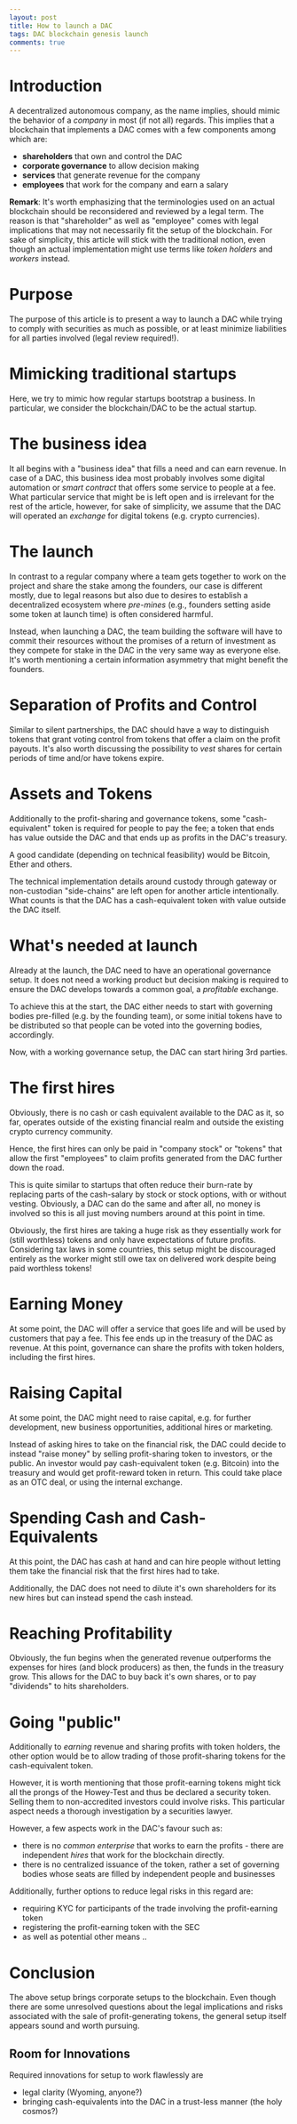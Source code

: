 ```yaml
---
layout: post
title: How to launch a DAC
tags: DAC blockchain genesis launch
comments: true
---
```


# Introduction

A decentralized autonomous company, as the name implies, should mimic the
behavior of a *company* in most (if not all) regards. This implies that a
blockchain that implements a DAC comes with a few components among which
are:

* **shareholders** that own and control the DAC
* **corporate governance** to allow decision making
* **services** that generate revenue for the company
* **employees** that work for the company and earn a salary

**Remark**: It's worth emphasizing that the terminologies used on an actual
blockchain should be reconsidered and reviewed by a legal term. The reason is
that "shareholder" as well as "employee" comes with legal implications that may
not necessarily fit the setup of the blockchain. For sake of simplicity, this
article will stick with the traditional notion, even though an actual
implementation might use terms like *token holders* and *workers* instead.

# Purpose

The purpose of this article is to present a way to launch a DAC while trying to
comply with securities as much as possible, or at least minimize liabilities for
all parties involved (legal review required!).

# Mimicking traditional startups

Here, we try to mimic how regular startups bootstrap a business. In particular,
we consider the blockchain/DAC to be the actual startup.

# The business idea

It all begins with a "business idea" that fills a need and can earn revenue. In
case of a DAC, this business idea most probably involves some digital
automation or *smart contract* that offers some service to people at a fee. What
particular service that might be is left open and is irrelevant for the rest of
the article, however, for sake of simplicity, we assume that the DAC will operated
an *exchange* for digital tokens (e.g. crypto currencies).

# The launch

In contrast to a regular company where a team gets together to work on the
project and share the stake among the founders, our case is different mostly,
due to legal reasons but also due to desires to establish a decentralized
ecosystem where *pre-mines* (e.g., founders setting aside some token at launch
time) is often considered harmful.

Instead, when launching a DAC, the team building the software will have to
commit their resources without the promises of a return of investment as they
compete for stake in the DAC in the very same way as everyone else. It's worth
mentioning a certain information asymmetry that might benefit the founders.

# Separation of Profits and Control

Similar to silent partnerships, the DAC should have a way to distinguish tokens
that grant voting control from tokens that offer a claim on the profit payouts.
It's also worth discussing the possibility to *vest* shares for certain periods
of time and/or have tokens expire.

# Assets and Tokens

Additionally to the profit-sharing and governance tokens, some
"cash-equivalent" token is required for people to pay the fee; a token that
ends has value outside the DAC and that ends up as profits in the DAC's
treasury.

A good candidate (depending on technical feasibility) would be Bitcoin, Ether
and others.

The technical implementation details around custody through gateway or
non-custodian "side-chains" are left open for another article intentionally.
What counts is that the DAC has a cash-equivalent token with value outside the
DAC itself.

# What's needed at launch

Already at the launch, the DAC need to have an operational governance setup. It
does not need a working product but decision making is required to ensure the
DAC develops towards a common goal, a *profitable* exchange.

To achieve this at the start, the DAC either needs to start with governing
bodies pre-filled (e.g. by the founding team), or some initial tokens have to
be distributed so that people can be voted into the governing bodies,
accordingly.

Now, with a working governance setup, the DAC can start hiring 3rd parties.

# The first hires

Obviously, there is no cash or cash equivalent available to the DAC as it, so
far, operates outside of the existing financial realm and outside the existing
crypto currency community.

Hence, the first hires can only be paid in "company stock" or "tokens" that
allow the first "employees" to claim profits generated from the DAC further
down the road.

This is quite similar to startups that often reduce their burn-rate by
replacing parts of the cash-salary by stock or stock options, with or without
vesting. Obviously, a DAC can do the same and after all, no money is involved
so this is all just moving numbers around at this point in time.

Obviously, the first hires are taking a huge risk as they essentially work for
(still worthless) tokens and only have expectations of future profits.
Considering tax laws in some countries, this setup might be discouraged
entirely as the worker might still owe tax on delivered work despite being paid
worthless tokens!

# Earning Money

At some point, the DAC will offer a service that goes life and will be used by
customers that pay a fee. This fee ends up in the treasury of the DAC as
revenue. At this point, governance can share the profits with token holders,
including the first hires.

# Raising Capital

At some point, the DAC might need to raise capital, e.g. for further
development, new business opportunities, additional hires or marketing.

Instead of asking hires to take on the financial risk, the DAC could decide to
instead "raise money" by selling profit-sharing token to investors, or the
public. An investor would pay cash-equivalent token (e.g. Bitcoin) into the
treasury and would get profit-reward token in return. This could take place
as an OTC deal, or using the internal exchange.

# Spending Cash and Cash-Equivalents

At this point, the DAC has cash at hand and can hire people without letting
them take the financial risk that the first hires had to take.

Additionally, the DAC does not need to dilute it's own shareholders for its
new hires but can instead spend the cash instead.

# Reaching Profitability

Obviously, the fun begins when the generated revenue outperforms the expenses
for hires (and block producers) as then, the funds in the treasury grow. This
allows for the DAC to buy back it's own shares, or to pay "dividends" to hits
shareholders.

# Going "public"

Additionally to *earning* revenue and sharing profits with token holders, the
other option would be to allow trading of those profit-sharing tokens for the
cash-equivalent token.

However, it is worth mentioning that those profit-earning tokens might tick all
the prongs of the Howey-Test and thus be declared a security token. Selling
them to non-accredited investors could involve risks. This particular aspect
needs a thorough investigation by a securities lawyer.

However, a few aspects work in the DAC's favour such as:

* there is no *common enterprise* that works to earn the profits - there are
  independent *hires* that work for the blockchain directly.
* there is no centralized issuance of the token, rather a set of governing
  bodies whose seats are filled by independent people and businesses

Additionally, further options to reduce legal risks in this regard are:

* requiring KYC for participants of the trade involving the profit-earning token
* registering the profit-earning token with the SEC
* as well as potential other means ..

# Conclusion

The above setup brings corporate setups to the blockchain. Even though there
are some unresolved questions about the legal implications and risks associated
with the sale of profit-generating tokens, the general setup itself appears
sound and worth pursuing.

## Room for Innovations

Required innovations for setup to work flawlessly are

* legal clarity (Wyoming, anyone?)
* bringing cash-equivalents into the DAC in a trust-less manner (the holy cosmos?)
